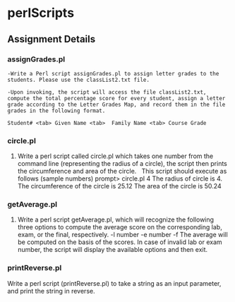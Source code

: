 # perlScripts  
  
## Assignment Details  
  
### assignGrades.pl  
  
```
-Write a Perl script assignGrades.pl to assign letter grades to the students. Please use the classList2.txt file.

-Upon invoking, the script will access the file classList2.txt, compute the total percentage score for every student, assign a letter grade according to the Letter Grades Map, and record them in the file grades in the following format.  
  
Student# <tab> Given Name <tab>  Family Name <tab> Course Grade  
```  
  
### circle.pl  
  
1.	Write a perl script called circle.pl which takes one number from the command line (representing the radius of a circle), the script then prints the circumference and area of the circle.    
This script should execute as follows (sample numbers)
prompt> circle.pl 4
The radius of circle is 4.
The circumference of the circle is 25.12
The area of the circle is 50.24
  
  
### getAverage.pl  
  
1.	Write a perl script getAverage.pl, which will recognize the following three options to compute the average score on the corresponding lab, exam, or the final, respectively. 
-l number
-e number
-f
The average will be computed on the basis of the scores. In case of invalid lab or exam number, the script will display the available options and then exit.
  
  
### printReverse.pl  
  
Write a perl script (printReverse.pl) to take a string as an input parameter, and print the string in reverse.
  
  

